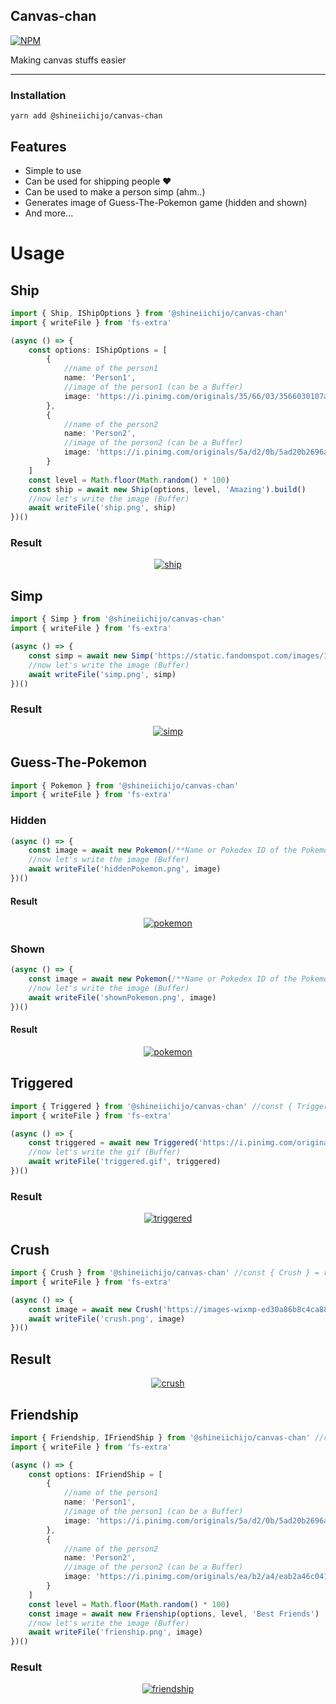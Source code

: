 ## Canvas-chan

[![NPM](https://img.shields.io/badge/Available%20On-NPM-lightgrey.svg?logo=npm&logoColor=339933&labelColor=white&style=flat-square)](https://www.npmjs.com/package/@shineiichijo/canvas-chan)

Making canvas stuffs easier

---

### Installation
```
yarn add @shineiichijo/canvas-chan
```

## Features
- Simple to use
- Can be used for shipping people ❤️
- Can be used to make a person simp (ahm..)
- Generates image of Guess-The-Pokemon game (hidden and shown)
- And more...

# Usage

## Ship

```ts
import { Ship, IShipOptions } from '@shineiichijo/canvas-chan'
import { writeFile } from 'fs-extra'

(async () => {
    const options: IShipOptions = [
        {
            //name of the person1
            name: 'Person1',
            //image of the person1 (can be a Buffer)
            image: 'https://i.pinimg.com/originals/35/66/03/3566030107abb8193bfe646ee53ba3a0.jpg'
        },
        {
            //name of the person2
            name: 'Person2',
            //image of the person2 (can be a Buffer)
            image: 'https://i.pinimg.com/originals/5a/d2/0b/5ad20b2696a632543659055d62928028.jpg'
        }
    ]
    const level = Math.floor(Math.random() * 100)
    const ship = await new Ship(options, level, 'Amazing').build()
    //now let's write the image (Buffer)
    await writeFile('ship.png', ship)
})()
```

### Result 

<div align=center>
<a href="https://github.com/ShineiIchijo/Canvas-chan/blob/master/.github/assets/ship.png"><img src="https://raw.githubusercontent.com/ShineiIchijo/Canvas-chan/master/.github/assets/ship.png" alt="ship" border="0"></a>

</div>

## Simp

```ts
import { Simp } from '@shineiichijo/canvas-chan'
import { writeFile } from 'fs-extra'

(async () => {
    const simp = await new Simp('https://static.fandomspot.com/images/12/11202/05-makoto-itou-school-days-anime-screenshot.jpg').build() //the image can also be a Buffer
    //now let's write the image (Buffer)
    await writeFile('simp.png', simp)
})()
```

### Result

<div align=center>
<a href="https://github.com/ShineiIchijo/Canvas-chan/blob/master/.github/assets/simp.png"><img src="https://raw.githubusercontent.com/ShineiIchijo/Canvas-chan/master/.github/assets/simp.png" alt="simp" border="0"></a>

</div>

## Guess-The-Pokemon

```ts
import { Pokemon } from '@shineiichijo/canvas-chan'
import { writeFile } from 'fs-extra'
```

### Hidden

```ts
(async () => {
    const image = await new Pokemon(/**Name or Pokedex ID of the Pokemon*/'Chikorita', /**gonna hide it?*/ true).build()
    //now let's write the image (Buffer)
    await writeFile('hiddenPokemon.png', image)
})()
```

#### Result

<div align=center>
<a href="https://github.com/ShineiIchijo/Canvas-chan/blob/master/.github/assets/hiddenPokemon.png"><img src="https://raw.githubusercontent.com/ShineiIchijo/Canvas-chan/master/.github/assets/hiddenPokemon.png" alt="pokemon" border="0"></a>

</div>

### Shown

```ts
(async () => {
    const image = await new Pokemon(/**Name or Pokedex ID of the Pokemon*/'Chikorita', /**gonna hide it?*/ false).build()
    //now let's write the image (Buffer)
    await writeFile('shownPokemon.png', image)
})()
```

#### Result

<div align=center>
<a href="https://github.com/ShineiIchijo/Canvas-chan/blob/master/.github/assets/shownPokemon.png"><img src="https://raw.githubusercontent.com/ShineiIchijo/Canvas-chan/master/.github/assets/shownPokemon.png" alt="pokemon" border="0"></a>

</div>

## Triggered

```ts
import { Triggered } from '@shineiichijo/canvas-chan' //const { Triggered } = require('@shineiichijo/canvas-chan')
import { writeFile } from 'fs-extra'

(async () => {
    const triggered = await new Triggered('https://i.pinimg.com/originals/5a/d2/0b/5ad20b2696a632543659055d62928028.jpg').build()
    //now let's write the gif (Buffer)
    await writeFile('triggered.gif', triggered)
})()
```

### Result

<div align=center>
<a href="https://github.com/ShineiIchijo/Canvas-chan/blob/master/.github/assets/triggered.gif"><img src="https://raw.githubusercontent.com/ShineiIchijo/Canvas-chan/master/.github/assets/triggered.gif" alt="triggered" border="0"></a>

</div>

## Crush

```ts
import { Crush } from '@shineiichijo/canvas-chan' //const { Crush } = require(''@shineiichijo/canvas-chan')
import { writeFile } from 'fs-extra'

(async () => {
    const image = await new Crush('https://images-wixmp-ed30a86b8c4ca887773594c2.wixmp.com/f/bf447e2d-c744-4fb1-b4da-2630503601d2/d6kk0aq-b2032456-df83-4660-b4a4-7b7be582f5e9.png/v1/fill/w_1089,h_734,strp/tokisaki_kurumi_by_neostratos_d6kk0aq-pre.png?token=eyJ0eXAiOiJKV1QiLCJhbGciOiJIUzI1NiJ9.eyJzdWIiOiJ1cm46YXBwOjdlMGQxODg5ODIyNjQzNzNhNWYwZDQxNWVhMGQyNmUwIiwiaXNzIjoidXJuOmFwcDo3ZTBkMTg4OTgyMjY0MzczYTVmMGQ0MTVlYTBkMjZlMCIsIm9iaiI6W1t7ImhlaWdodCI6Ijw9MTM1MzciLCJwYXRoIjoiXC9mXC9iZjQ0N2UyZC1jNzQ0LTRmYjEtYjRkYS0yNjMwNTAzNjAxZDJcL2Q2a2swYXEtYjIwMzI0NTYtZGY4My00NjYwLWI0YTQtN2I3YmU1ODJmNWU5LnBuZyIsIndpZHRoIjoiPD0yMDA3MCJ9XV0sImF1ZCI6WyJ1cm46c2VydmljZTppbWFnZS5vcGVyYXRpb25zIl19.glklG5KmumFpSZbhBhu1Ow0b24ERYV3h99HMk4H_eXI')
    await writeFile('crush.png', image)
})()
```

## Result 

<div align=center>
<a href="https://github.com/ShineiIchijo/Canvas-chan/blob/master/.github/assets/crush.png"><img src="https://raw.githubusercontent.com/ShineiIchijo/Canvas-chan/master/.github/assets/crush.png" alt="crush" border="0"></a>

</div>

## Friendship

```ts
import { Friendship, IFriendShip } from '@shineiichijo/canvas-chan' //const { Friendship } = require('@shineiichijo/canvas-chan')
import { writeFile } from 'fs-extra'

(async () => {
    const options: IFriendShip = [
        {
            //name of the person1
            name: 'Person1',
            //image of the person1 (can be a Buffer)
            image: 'https://i.pinimg.com/originals/5a/d2/0b/5ad20b2696a632543659055d62928028.jpg'
        },
        {
            //name of the person2
            name: 'Person2',
            //image of the person2 (can be a Buffer)
            image: 'https://i.pinimg.com/originals/ea/b2/a4/eab2a46c041c81c781fff1ef0e355811.jpg'
        }
    ]
    const level = Math.floor(Math.random() * 100)
    const image = await new Frienship(options, level, 'Best Friends')
    //now let's write the image (Buffer)
    await writeFile('frienship.png', image)
})()
```

### Result

<div align=center>
<a href="https://github.com/ShineiIchijo/Canvas-chan/blob/master/.github/assets/friendship.png"><img src="https://raw.githubusercontent.com/ShineiIchijo/Canvas-chan/master/.github/assets/friendship.png" alt="friendship" border="0"></a>

</div>